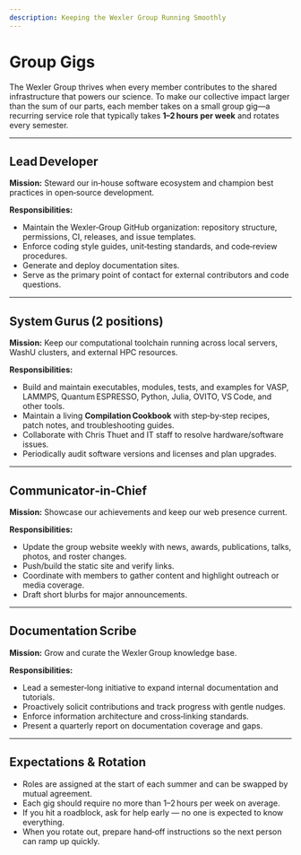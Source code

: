 ```yaml
---
description: Keeping the Wexler Group Running Smoothly
---
```


# Group Gigs

The Wexler Group thrives when every member contributes to the shared infrastructure that powers our science. To make our collective impact larger than the sum of our parts, each member takes on a small group gig—a recurring service role that typically takes **1–2 hours per week** and rotates every semester.

***

## Lead Developer

**Mission:** Steward our in‑house software ecosystem and champion best practices in open‑source development.

**Responsibilities:**

* Maintain the Wexler‑Group GitHub organization: repository structure, permissions, CI, releases, and issue templates.
* Enforce coding style guides, unit‑testing standards, and code‑review procedures.
* Generate and deploy documentation sites.
* Serve as the primary point of contact for external contributors and code questions.

***

## System Gurus (2 positions)

**Mission:** Keep our computational toolchain running across local servers, WashU clusters, and external HPC resources.

**Responsibilities:**

* Build and maintain executables, modules, tests, and examples for VASP, LAMMPS, Quantum ESPRESSO, Python, Julia, OVITO, VS Code, and other tools.
* Maintain a living **Compilation Cookbook** with step‑by‑step recipes, patch notes, and troubleshooting guides.
* Collaborate with Chris Thuet and IT staff to resolve hardware/software issues.
* Periodically audit software versions and licenses and plan upgrades.

***

## Communicator‑in‑Chief

**Mission:** Showcase our achievements and keep our web presence current.

**Responsibilities:**

* Update the group website weekly with news, awards, publications, talks, photos, and roster changes.
* Push/build the static site and verify links.
* Coordinate with members to gather content and highlight outreach or media coverage.
* Draft short blurbs for major announcements.

***

## Documentation Scribe

**Mission:** Grow and curate the Wexler Group knowledge base.

**Responsibilities:**

* Lead a semester‑long initiative to expand internal documentation and tutorials.
* Proactively solicit contributions and track progress with gentle nudges.
* Enforce information architecture and cross‑linking standards.
* Present a quarterly report on documentation coverage and gaps.

***

## Expectations & Rotation

* Roles are assigned at the start of each summer and can be swapped by mutual agreement.
* Each gig should require no more than 1–2 hours per week on average.
* If you hit a roadblock, ask for help early — no one is expected to know everything.
* When you rotate out, prepare hand‑off instructions so the next person can ramp up quickly.
